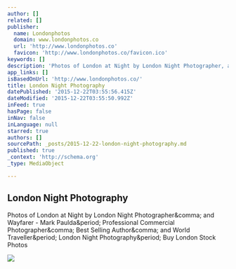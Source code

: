 ```yaml
---
author: []
related: []
publisher:
  name: Londonphotos
  domain: www.londonphotos.co
  url: 'http://www.londonphotos.co'
  favicon: 'http://www.londonphotos.co/favicon.ico'
keywords: []
description: 'Photos of London at Night by London Night Photographer, and Wayfarer - Mark Paulda. Professional Commercial Photographer, Best Selling Author, and World Traveller. London Night Photography. Buy London Stock Photos'
app_links: []
isBasedOnUrl: 'http://www.londonphotos.co/'
title: London Night Photography
datePublished: '2015-12-22T03:55:56.415Z'
dateModified: '2015-12-22T03:55:50.992Z'
inFeed: true
hasPage: false
inNav: false
inLanguage: null
starred: true
authors: []
sourcePath: _posts/2015-12-22-london-night-photography.md
published: true
_context: 'http://schema.org'
_type: MediaObject

---
```

<article style=""><h1>London Night Photography</h1><p>Photos of London at Night by London Night Photographer&amp;comma; and Wayfarer - Mark Paulda&amp;period; Professional Commercial Photographer&amp;comma; Best Selling Author&amp;comma; and World Traveller&amp;period; London Night Photography&amp;period; Buy London Stock Photos</p><img src="http://www.londonphotos.co/St-Pauls-Cathedral/i-ZLWJcdr/0/L/PAULDA_LONDON%20HASSELBLAD%20BOOK%20%20%284%20of%206%29-L.jpg" /></article>